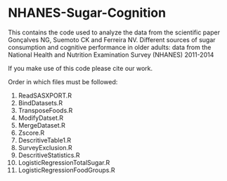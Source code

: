 # NHANES-Sugar-Cognition

This contains the code used to analyze the data from the scientific paper Gonçalves NG, Suemoto CK and Ferreira NV. Different sources of sugar consumption and cognitive performance in older adults: data from the National Health and Nutrition Examination Survey (NHANES) 2011-2014

If you make use of this code please cite our work.

Order in which files must be followed: 
1. ReadSASXPORT.R
2. BindDatasets.R
3. TransposeFoods.R
4. ModifyDatset.R
5. MergeDataset.R
6. Zscore.R
7. DescritiveTable1.R
8. SurveyExclusion.R
9. DescritiveStatistics.R
10. LogisticRegressionTotalSugar.R
11. LogisticRegressionFoodGroups.R
